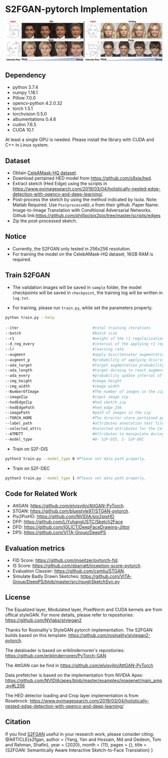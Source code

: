 # S2FGAN-pytorch Implementation
![](doc/coverpage.jpg)

## Dependency
* python 3.7.4
* numpy 1.18.1
* Pillow 7.0.0
* opencv-python 4.2.0.32
* torch 1.5.1  
* torchvision 0.5.0
* albumentations 0.4.6
* cudnn 7.6.5
* CUDA 10.1

At least a single GPU is needed. Please install the library with CUDA and C++ in Linux system.

## Dataset
* Obtain [CeleAMask-HQ dataset](https://github.com/switchablenorms/CelebAMask-HQ).
* Download pertained HED model from https://github.com/s9xie/hed.
* Extract sketch (Hed Edge) using the scripts in https://www.pyimagesearch.com/2019/03/04/holistically-nested-edge-detection-with-opencv-and-deep-learning/. 
* Post-process the sketch by using the method indicated by Isola. Note: Matlab Required. Use `PostprocessHED.m` from their github. Paper Name: Image-to-Image Translation with Conditional Adversarial Networks. Github link:https://github.com/phillipi/pix2pix/tree/master/scripts/edges
* Zip the post-processed sketch.

## Notice
* Currently, the S2FGAN only tested in 256x256 resolution.
* For training the model on the CelebAMask-HQ dataset, 16GB RAM is required.

## Train S2FGAN

* The validation images will be saved in `sample` folder, the model checkpoints will be saved in `checkpoint`, the training log will be written in  `log.txt`.

* For training, please run `train.py`, while set the parameters properly.

```bash
python train.py --help

--iter                                 #total training iterations
--batch                                #batch size
--r1                                   #weight of the r1 regularization
--d_reg_every                          #interval of the applying r1 regularization to discriminator 
--lr                                   #learning rate
--augment                              #apply discriminator augmentation
--augment_p                            #probability of applying discriminator augmentation. 0 = use adaptive augmentation
--ada_target                           #target augmentation probability for adaptive augmentation
--ada_length                           #target duraing to reach augmentation probability for adaptive augmentation
--ada_every                            #probability update interval of the adaptive augmentation
--img_height                           #image height
--img_width                            #image width
--NumberOfImage                        #The number of images in the zip.
--imageZip                             #input image zip
--hedEdgeZip                           #hed sketch zip
--hedEdgePath                          #hed_edge_256
--imagePath                            #path of images in the zip
--TORCH_HOME                           #The director store pertained pytorch model, "None" will load the pertained model from default director.
--label_path                           #attributes annotation text file of CelebAMask-HQ
--selected_attrs                       #selected attributes for the CelebAMask-HQ dataset
--ATMDTT                               #Attributes to manipulate during testing time   
--model_type                           #0- S2F-DIS, 1- S2F-DEC
``` 

* Train on S2F-DIS

```bash
python3 train.py --model_type 0 #Please set data path properly. 
```

* Train on S2F-DEC

```bash
python3 train.py --model_type 1 #Please set data path properly. 
```

## Code for Related Work
* AttGAN: https://github.com/elvisyjlin/AttGAN-PyTorch.
* STGAN: https://github.com/bluestyle97/STGAN-pytorch.
* Pix2PixHD: https://github.com/NVIDIA/pix2pixHD
* DFP: https://github.com/LiYuhangUSTC/Sketch2Face
* DFD: https://github.com/IGLICT/DeepFaceDrawing-Jittor
* DPS: https://github.com/VITA-Group/DeepPS

## Evaluation metrics
* FID Score: https://github.com/mseitzer/pytorch-fid.
* IS Score: https://github.com/sbarratt/inception-score-pytorch.
* Evaluation Classier: https://github.com/csmliu/STGAN.
* Simulate Badly Drawn Sketches: https://github.com/VITA-Group/DeepPS/blob/master/src/roughSketchSyn.py

## License
The Equalized layer, Modulated layer, PixelNorm and CUDA kernels are from offical styleGAN. For more details, please refer to repostiories: https://github.com/NVlabs/stylegan2

Thanks for Rosinality's StyleGAN pytorch implementation. The S2FGAN builds based on this template: https://github.com/rosinality/stylegan2-pytorch.

The dataloader is based on eriklindernoren's repostiories: https://github.com/eriklindernoren/PyTorch-GAN

The AttGAN can be find in https://github.com/elvisyjlin/AttGAN-PyTorch

Data prefetcher is based on the implementation from NVIDIA Apex: https://github.com/NVIDIA/apex/blob/master/examples/imagenet/main_amp.py#L256

The HED detector loading and Crop layer implementation is from Rosebrock: https://www.pyimagesearch.com/2019/03/04/holistically-nested-edge-detection-with-opencv-and-deep-learning/


## Citation
If you find [S2FGAN](https://arxiv.org/abs/2011.14785) useful in your research work, please consider citing:
@ARTICLE{s2fgan,
author = {Yang, Yan and Hossain, Md and Gedeon, Tom and Rahman, Shafin},
year = {2020},
month = {11},
pages = {},
title = {S2FGAN: Semantically Aware Interactive Sketch-to-Face Translation}
}



